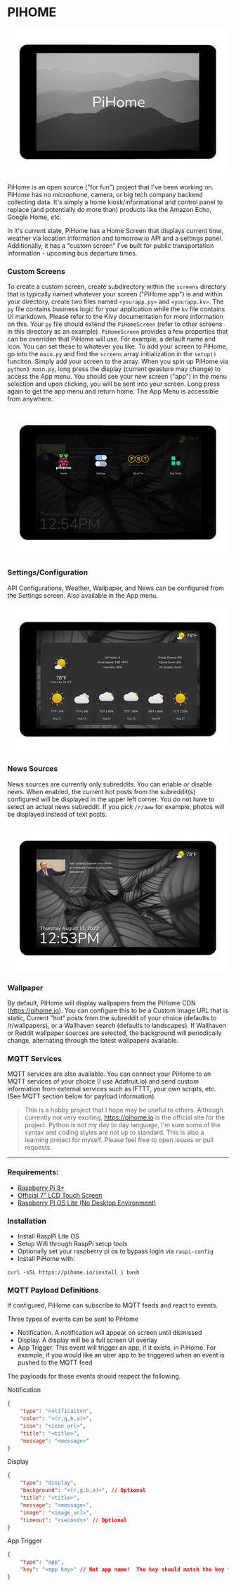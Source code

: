 
# PIHOME


![Boot Screen](.github/images/1.png "Boot Screen")

PiHome is an open source ("for fun") project that I've been working on.  PiHome has no microphone, camera, or big tech company backend collecting data.  It's simply a home kiosk/informational and control panel to replace (and potentially do more than) products like the Amazon Echo, Google Home, etc.  

In it's current state, PiHome has a Home Screen that displays current time, weather via location information and tomorrow.io API and a settings panel.  Additionally, it has a "custom screen" I've built for public transportation information - upcoming bus departure times.

### Custom Screens

To create a custom screen, create subdirectory within the `screens` directory that is typically named whatever your screen ("PiHome app") is and within your directory, create two files named `<yourapp.py>` and `<yourapp.kv>`.  The `py` file contains business logic for your application while the `kv` file contains UI markdown.  Please refer to the Kivy documentation for more information on this.  Your `py` file should extend the `PiHomeScreen` (refer to other screens in this directory as an example).  `PiHomeScreen` provides a few properties that can be overriden that PiHome will use.  For example, a default name and icon.    You can set these to whatever you like. To add your screen to PiHome, go into the `main.py` and find the `screens` array initialization in the `setup()` funciton.  Simply add your screen to the array.  When you spin up PiHome via `python3 main.py`, long press the display (current geasture may change) to access the App menu.  You should see your new screen ("app") in the menu selection and upon clicking, you will be sent into your screen.    Long press again to get the app menu and return home.  The App Menu is accessible from anywhere.

![App Screen](.github/images/4.png "App Screen")


### Settings/Configuration 

API Configurations, Weather, Wallpaper, and News can be configured from the Settings screen.  Also available in the App menu.

![Weather Screen](.github/images/3.png "Weather Screen")


### News Sources
News sources are currently only subreddits. You can enable or disable news.  When enabled, the current hot posts from the subreddit(s) configured will be displayed in the upper left corner.  You do not have to select an actual news subreddit.  If you pick `/r/aww` for example, photos will be displayed instead of text posts.

![Home Screen](.github/images/2.png "Home Screen")
 
### Wallpaper
By default, PiHome will display wallpapers from the PiHome CDN (https://pihome.io).  You can configure this to be a Custom Image URL that is static, Current "hot" posts from the subreddit of your choice (defaults to /r/wallpapers), or a Wallhaven search (defaults to landscapes).  If Wallhaven or Reddit wallpaper sources are selected, the background will periodically change, alternating through the latest wallpapers available. 

### MQTT Services
MQTT services are also available.  You can connect your PiHome to an MQTT services of your choice (I use Adafruit.io) and send custom information from external services such as IFTTT, your own scripts, etc. (See MQTT section below for payload information).


> This is a hobby project that I hope may be useful to others.  Although currently not very exciting, https://pihome.io is the official site for the project.  Python is not my day to day language, I'm sure some of the syntax and coding styles are not up to standard.  This is also a learning project for myself.  Please feel free to open issues or pull requests. 


---


### Requirements:

- [Raspberry Pi 3+](https://www.raspberrypi.com/products/raspberry-pi-4-model-b/)
- [Official 7" LCD Touch Screen](https://www.raspberrypi.com/products/raspberry-pi-touch-display/)
- [Raspberry  PI  OS Lite (No Desktop Environment)](https://www.raspberrypi.com/software/)

### Installation

- Install RaspPI Lite OS
- Setup Wifi through RaspPi setup tools
- Optionally set your raspberry pi os to bypass login via `raspi-config`
- Install PiHome with:

```
curl -sSL https://pihome.io/install | bash
```


### MQTT Payload Definitions

If configured, PiHome can subscribe to MQTT feeds and react to events. 

Three types of events can be sent to PiHome

- Notification.  A notification will appear on screen until dismissed
- Display.  A display will be a full screen UI overlay
- App Trigger.  This event will trigger an app, if it exists, in PiHome.  For example, if you would like an uber app to be triggered when an event is pushed
to the MQTT feed

The payloads for these events should respect the following.

Notification
```json
{
    "type": "notificaiton",
    "color": "<(r,g,b,a)>",
    "icon": "<icon_url>",
    "title": "<title>",
    "message": "<message>"
}
```

Display
```json
{
    "type": "display",
    "background": "<(r,g,b,a)>", // Optional
    "title": "<title>",
    "message": "<message>",
    "image": "<image_url>",
    "timeout": "<seconds>" // Optional
}
```

App Trigger
```json
{
    "type": "app",
    "key": "<app key>" // Not app name!  The key should match the key from the screens array in main.py:setup()
}
```